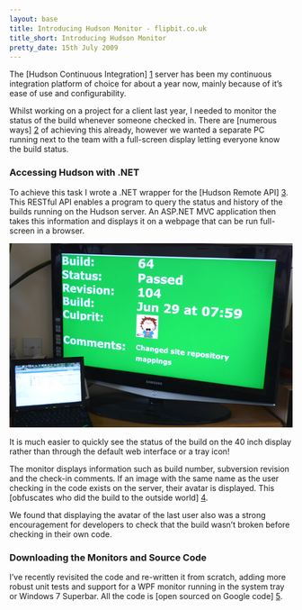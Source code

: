 ```yaml
---
layout: base
title: Introducing Hudson Monitor - flipbit.co.uk
title_short: Introducing Hudson Monitor
pretty_date: 15th July 2009
---
```


The [Hudson Continuous Integration] [1] server has been my continuous
integration platform of choice for about a year now, mainly because of
it’s ease of use and configurability.

Whilst working on a project for a client last year, I needed to monitor
the status of the build whenever someone checked in. There are [numerous
ways] [2] of achieving this already, however we wanted a separate PC
running next to the team with a full-screen display letting everyone
know the build status.

### Accessing Hudson with .NET

To achieve this task I wrote a .NET wrapper for the [Hudson Remote
API] [3]. This RESTful API enables a program to query the status and
history of the builds running on the Hudson server. An ASP.NET MVC
application then takes this information and displays it on a webpage
that can be run full-screen in a browser.

<div class="center">
    <img alt="A rich domain model" src="/content/images/blog/hudson-monitor-on-big-screen.jpg" />
</div>

It is much easier to quickly see the status of the build on the 40 inch
display rather than through the default web interface or a tray icon!

The monitor displays information such as build number, subversion
revision and the check-in comments. If an image with the same name as
the user checking in the code exists on the server, their avatar is
displayed. This [obfuscates who did the build to the outside world] [4].

We found that displaying the avatar of the last user also was a strong
encouragement for developers to check that the build wasn’t broken
before checking in their own code.

### Downloading the Monitors and Source Code

I’ve recently revisited the code and re-written it from scratch, adding
more robust unit tests and support for a WPF monitor running in the
system tray or Windows 7 Superbar. All the code is [open sourced on
Google code] [5].

  [1]: https://hudson.dev.java.net/                                             "hudson: an extensible continuous integration engine"
  [2]: http://wiki.hudson-ci.org/display/HUDSON/Hudson+Tray+Application         "Hudson Tray Notification"
  [3]: http://wiki.hudson-ci.org/display/HUDSON/Remote+access+API               "Hudson Remote Access API"
  [4]: http://blog.cogworks.co.uk/2009/06/build-avatars-in-agile-teams.html     "Build Avatars in Agile Teams"
  [5]: https://github.com/flipbit/jenkins.net                                   "Jenkins .NET Library"
